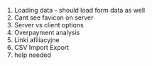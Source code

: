 1. Loading data - should load form data as well
2. Cant see favicon on server
3. Server vs client options
7. Overpayment analysis
8. Linki afiliacyjne
10. CSV Import Export
11. help needed